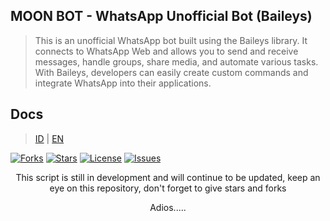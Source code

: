 ## MOON BOT - WhatsApp Unofficial Bot (Baileys)
> This is an unofficial WhatsApp bot built using the Baileys library. It connects to WhatsApp Web and allows you to send and receive messages, handle groups, share media, and automate various tasks. With Baileys, developers can easily create custom commands and integrate WhatsApp into their applications.

## Docs
> [ID](/ID.md) | [EN](/EN.md)

[![Forks](https://img.shields.io/github/forks/znanx/moon-bot?style=flat-square)](https://github.com/znanx/moon-bot/network/members)
[![Stars](https://img.shields.io/github/stars/znanx/moon-bot?style=flat-square)](https://github.com/znanx/moon-bot/stargazers)
[![License](https://img.shields.io/github/license/znanx/moon-bot?style=flat-square)](./LICENSE)
[![Issues](https://img.shields.io/github/issues/znanx/moon-bot?style=flat-square)](https://github.com/znanx/moon-bot/issues)

<p align="center">This script is still in development and will continue to be updated, keep an eye on this repository, don't forget to give stars and forks</p>

<p align="center">Adios.....</p>